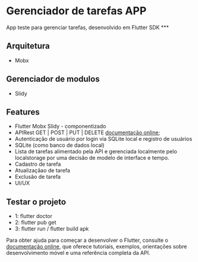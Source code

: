 # Gerenciador de tarefas APP

App teste para gerenciar tarefas, desenvolvido em Flutter SDK ***

## Arquitetura

- Mobx

## Gerenciador de modulos

- Slidy

## Features

- Flutter Mobx Slidy - componentizado
- APIRest GET | POST | PUT | DELETE 
  [documentação online](https://rapidapi.com/fabriciomf72/api/task-manager-api3);
- Autenticação de usuário por login via SQLite local e registro de usuários
- SQLite (como banco de dados local)
- Lista de tarefas alimentado pela API e gerenciada localmente pelo localstorage por uma
decisão de modelo de interface e tempo. 
- Cadastro de tarefa
- Atualizaçãao de tarefa
- Exclusão de tarefa
- UI/UX

## Testar o projeto

- 1: flutter doctor
- 2: flutter pub get
- 3: flutter run / flutter build apk

Para obter ajuda para começar a desenvolver o Flutter, consulte o
[documentação online](https://docs.flutter.dev/), que oferece tutoriais,
exemplos, orientações sobre desenvolvimento móvel e uma referência completa da API.